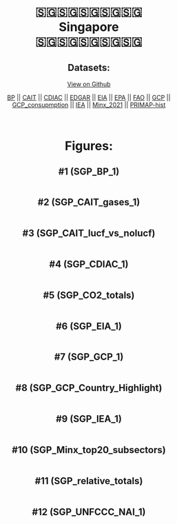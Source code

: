 
<center>
<h1 align="center">
🇸🇬🇸🇬🇸🇬🇸🇬🇸🇬
<br>
Singapore
<br>
🇸🇬🇸🇬🇸🇬🇸🇬🇸🇬
</h1>
<h2>Datasets:</h2>
<p><a href="https://github.com/dquintani/GreenhouseData/tree/master/country_data/SGP_Singapore/data">View on Github</a>
<br></p><p><a href="data/SGP_BP.csv">BP</a> || <a href="data/SGP_CAIT.csv">CAIT</a> || <a href="data/SGP_CDIAC.csv">CDIAC</a> || <a href="data/SGP_EDGAR.csv">EDGAR</a> || <a href="data/SGP_EIA.csv">EIA</a> || <a href="data/SGP_EPA.csv">EPA</a> || <a href="data/SGP_FAO.csv">FAO</a> || <a href="data/SGP_GCP.csv">GCP</a> || <a href="data/SGP_GCP_consupmption.csv">GCP_consupmption</a> || <a href="data/SGP_IEA.csv">IEA</a> || <a href="data/SGP_Minx_2021.csv">Minx_2021</a> || <a href="data/SGP_PRIMAP-hist.csv">PRIMAP-hist</a></p><p><br></p>
<h1>Figures:</h1><h2>#1 (SGP_BP_1)</h2>
<p><img alt="" src="figures/SGP_BP_1.png" /></p><h2>#2 (SGP_CAIT_gases_1)</h2>
<p><img alt="" src="figures/SGP_CAIT_gases_1.png" /></p><h2>#3 (SGP_CAIT_lucf_vs_nolucf)</h2>
<p><img alt="" src="figures/SGP_CAIT_lucf_vs_nolucf.png" /></p><h2>#4 (SGP_CDIAC_1)</h2>
<p><img alt="" src="figures/SGP_CDIAC_1.png" /></p><h2>#5 (SGP_CO2_totals)</h2>
<p><img alt="" src="figures/SGP_CO2_totals.png" /></p><h2>#6 (SGP_EIA_1)</h2>
<p><img alt="" src="figures/SGP_EIA_1.png" /></p><h2>#7 (SGP_GCP_1)</h2>
<p><img alt="" src="figures/SGP_GCP_1.png" /></p><h2>#8 (SGP_GCP_Country_Highlight)</h2>
<p><img alt="" src="figures/SGP_GCP_Country_Highlight.png" /></p><h2>#9 (SGP_IEA_1)</h2>
<p><img alt="" src="figures/SGP_IEA_1.png" /></p><h2>#10 (SGP_Minx_top20_subsectors)</h2>
<p><img alt="" src="figures/SGP_Minx_top20_subsectors.png" /></p><h2>#11 (SGP_relative_totals)</h2>
<p><img alt="" src="figures/SGP_relative_totals.png" /></p><h2>#12 (SGP_UNFCCC_NAI_1)</h2>
<p><img alt="" src="figures/SGP_UNFCCC_NAI_1.png" /></p>